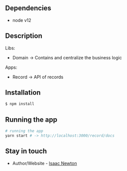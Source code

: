 
## Dependencies
- node v12

## Description

Libs:
- Domain -> Contains and centralize the business logic 

Apps:
- Record -> API of records

## Installation

```bash
$ npm install
```

## Running the app

```bash
# running the app
yarn start # -> http://localhost:3000/record/docs
```

## Stay in touch

- Author/Website - [Isaac Newton](https://engisaacnewton.com/)
